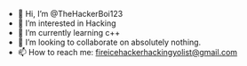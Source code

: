 - 👋 Hi, I’m @TheHackerBoi123
- 👀 I’m interested in Hacking
- 🌱 I’m currently learning c++
- 💞️ I’m looking to collaborate on absolutely nothing.
- 📫 How to reach me: fireicehackerhackingyolist@gmail.com

<!---
TheHackerBoi123/TheHackerBoi123 is a ✨ special ✨ repository because its `README.md` (this file) appears on your GitHub profile.
You can click the Preview link to take a look at your changes.
--->
